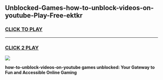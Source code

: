 
## Unblocked-Games-how-to-unblock-videos-on-youtube-Play-Free-ektkr
<h3>
<a href="https://premium76.site?title=how-to-unblock-videos-on-youtube&ref=18A1">CLICK TO PLAY</a></h3>
<hr>

<h3>
<a href="https://premium76.site?title=how-to-unblock-videos-on-youtube&ref=18A1">CLICK 2 PLAY</a>
  
</h3>

<a href="https://premium76.site?title=how-to-unblock-videos-on-youtube&ref=18A1"><img src="https://clearcache.store/games.png"></a>


**how-to-unblock-videos-on-youtube games unblocked: Your Gateway to Fun and Accessible Online Gaming**
